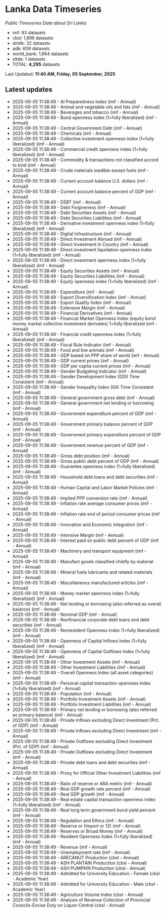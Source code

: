 # Lanka Data Timeseries
*Public Timeseries Data about Sri Lanka*

* imf: 93 datasets
* cbsl: 1,896 datasets
* dmtlk: 32 datasets
* adb: 609 datasets
* world_bank: 1,664 datasets
* sltda: 1 datasets
* TOTAL: **4,295** datasets

Last Updated: **11:40 AM, Friday, 05 September, 2025**

## Latest updates

* 2025-09-05 11:38:49 - AI Preparedness Index (imf - Annual)
* 2025-09-05 11:38:49 - Animal and vegetable oils and fats (imf - Annual)
* 2025-09-05 11:38:49 - Beverages and tobacco (imf - Annual)
* 2025-09-05 11:38:49 - Bond openness index (1=fully liberalized) (imf - Annual)
* 2025-09-05 11:38:49 - Central Government Debt (imf - Annual)
* 2025-09-05 11:38:49 - Chemicals (imf - Annual)
* 2025-09-05 11:38:49 - Collective investment openness index (1=fully liberalized) (imf - Annual)
* 2025-09-05 11:38:49 - Commercial credit openness index (1=fully liberalized) (imf - Annual)
* 2025-09-05 11:38:49 - Commodity & transactions not classified accord to kind (imf - Annual)
* 2025-09-05 11:38:49 - Crude materials inedible except fuels (imf - Annual)
* 2025-09-05 11:38:49 - Current account balance U.S. dollars (imf - Annual)
* 2025-09-05 11:38:49 - Current account balance percent of GDP (imf - Annual)
* 2025-09-05 11:38:49 - DEBT (imf - Annual)
* 2025-09-05 11:38:49 - Debt Forgiveness (imf - Annual)
* 2025-09-05 11:38:49 - Debt Securities Assets (imf - Annual)
* 2025-09-05 11:38:49 - Debt Securities Liabilities (imf - Annual)
* 2025-09-05 11:38:49 - Derivative investment openness index (1=fully liberalized) (imf - Annual)
* 2025-09-05 11:38:49 - Digital Infrastructure (imf - Annual)
* 2025-09-05 11:38:49 - Direct Investment Abroad (imf - Annual)
* 2025-09-05 11:38:49 - Direct Investment In Country (imf - Annual)
* 2025-09-05 11:38:49 - Direct investment liquidation openness index (1=fully liberalized) (imf - Annual)
* 2025-09-05 11:38:49 - Direct investment openness index (1=fully liberalized) (imf - Annual)
* 2025-09-05 11:38:49 - Equity Securities Assets (imf - Annual)
* 2025-09-05 11:38:49 - Equity Securities Liabilities (imf - Annual)
* 2025-09-05 11:38:49 - Equity openness index (1=fully liberalized) (imf - Annual)
* 2025-09-05 11:38:49 - Expenditure (imf - Annual)
* 2025-09-05 11:38:49 - Export Diversification Index (imf - Annual)
* 2025-09-05 11:38:49 - Export Quality Index (imf - Annual)
* 2025-09-05 11:38:49 - Extensive Margin (imf - Annual)
* 2025-09-05 11:38:49 - Financial Derivatives (imf - Annual)
* 2025-09-05 11:38:49 - Financial Market Openness Index (equity bond money market collective investment derivates) 1=fully liberalized (imf - Annual)
* 2025-09-05 11:38:49 - Financial credit openness index (1=fully liberalized) (imf - Annual)
* 2025-09-05 11:38:49 - Fiscal Rule Indicator (imf - Annual)
* 2025-09-05 11:38:49 - Food and live animals (imf - Annual)
* 2025-09-05 11:38:49 - GDP based on PPP share of world (imf - Annual)
* 2025-09-05 11:38:49 - GDP current prices (imf - Annual)
* 2025-09-05 11:38:49 - GDP per capita current prices (imf - Annual)
* 2025-09-05 11:38:49 - Gender Budgeting Indicator (imf - Annual)
* 2025-09-05 11:38:49 - Gender Development Index (GDI) Time Consistent (imf - Annual)
* 2025-09-05 11:38:49 - Gender Inequality Index (GII) Time Consistent (imf - Annual)
* 2025-09-05 11:38:49 - General government gross debt (imf - Annual)
* 2025-09-05 11:38:49 - General government net lending or borrowing (imf - Annual)
* 2025-09-05 11:38:49 - Government expenditure percent of GDP (imf - Annual)
* 2025-09-05 11:38:49 - Government primary balance percent of GDP (imf - Annual)
* 2025-09-05 11:38:49 - Government primary expenditure percent of GDP (imf - Annual)
* 2025-09-05 11:38:49 - Government revenue percent of GDP (imf - Annual)
* 2025-09-05 11:38:49 - Gross debt position (imf - Annual)
* 2025-09-05 11:38:49 - Gross public debt percent of GDP (imf - Annual)
* 2025-09-05 11:38:49 - Guarantee openness index (1=fully liberalized) (imf - Annual)
* 2025-09-05 11:38:49 - Household debt loans and debt securities (imf - Annual)
* 2025-09-05 11:38:49 - Human Capital and Labor Market Policies (imf - Annual)
* 2025-09-05 11:38:49 - Implied PPP conversion rate (imf - Annual)
* 2025-09-05 11:38:49 - Inflation rate average consumer prices (imf - Annual)
* 2025-09-05 11:38:49 - Inflation rate end of period consumer prices (imf - Annual)
* 2025-09-05 11:38:49 - Innovation and Economic Integration (imf - Annual)
* 2025-09-05 11:38:49 - Intensive Margin (imf - Annual)
* 2025-09-05 11:38:49 - Interest paid on public debt percent of GDP (imf - Annual)
* 2025-09-05 11:38:49 - Machinery and transport equipment (imf - Annual)
* 2025-09-05 11:38:49 - Manufact goods classified chiefly by material (imf - Annual)
* 2025-09-05 11:38:49 - Mineral fuels lubricants and related materials (imf - Annual)
* 2025-09-05 11:38:49 - Miscellaneous manufactured articles (imf - Annual)
* 2025-09-05 11:38:49 - Money market openness index (1=fully liberalized) (imf - Annual)
* 2025-09-05 11:38:49 - Net lending or borrowing (also referred as overall balance) (imf - Annual)
* 2025-09-05 11:38:49 - Nominal GDP (imf - Annual)
* 2025-09-05 11:38:49 - Nonfinancial corporate debt loans and debt securities (imf - Annual)
* 2025-09-05 11:38:49 - Nonresident Openness Index (1=fully liberalized) (imf - Annual)
* 2025-09-05 11:38:49 - Openness of Capital Inflows Index (1=fully liberalized) (imf - Annual)
* 2025-09-05 11:38:49 - Openness of Capital Outflows Index (1=fully liberalized) (imf - Annual)
* 2025-09-05 11:38:49 - Other Investment Assets (imf - Annual)
* 2025-09-05 11:38:49 - Other Investment Liabilities (imf - Annual)
* 2025-09-05 11:38:49 - Overall Openness Index (all asset categories) (imf - Annual)
* 2025-09-05 11:38:49 - Personal capital transaction openness index (1=fully liberalized) (imf - Annual)
* 2025-09-05 11:38:49 - Population (imf - Annual)
* 2025-09-05 11:38:49 - Portfolio Investment Assets (imf - Annual)
* 2025-09-05 11:38:49 - Portfolio Investment Liabilities (imf - Annual)
* 2025-09-05 11:38:49 - Primary net lending or borrowing (also referred as primary balance) (imf - Annual)
* 2025-09-05 11:38:49 - Private Inflows excluding Direct Investment (Pct. of GDP) (imf - Annual)
* 2025-09-05 11:38:49 - Private Inflows excluding Direct Investment (imf - Annual)
* 2025-09-05 11:38:49 - Private Outflows excluding Direct Investment (Pct. of GDP) (imf - Annual)
* 2025-09-05 11:38:49 - Private Outflows excluding Direct Investment (imf - Annual)
* 2025-09-05 11:38:49 - Private debt loans and debt securities (imf - Annual)
* 2025-09-05 11:38:49 - Proxy for Official Other Investment Liabilities (imf - Annual)
* 2025-09-05 11:38:49 - Ratio of reserve or ARA metric (imf - Annual)
* 2025-09-05 11:38:49 - Real GDP growth rate percent (imf - Annual)
* 2025-09-05 11:38:49 - Real GDP growth (imf - Annual)
* 2025-09-05 11:38:49 - Real estate capital transaction openness index (1=fully liberalized) (imf - Annual)
* 2025-09-05 11:38:49 - Real long term government bond yield percent (imf - Annual)
* 2025-09-05 11:38:49 - Regulation and Ethics (imf - Annual)
* 2025-09-05 11:38:49 - Reserve or (Import or 12) (imf - Annual)
* 2025-09-05 11:38:49 - Reserves or Broad Money (imf - Annual)
* 2025-09-05 11:38:49 - Resident Openness Index (1=fully liberalized) (imf - Annual)
* 2025-09-05 11:38:49 - Revenue (imf - Annual)
* 2025-09-05 11:38:49 - Unemployment rate (imf - Annual)
* 2025-09-05 11:38:49 - ARECANUT Production (cbsl - Annual)
* 2025-09-05 11:38:49 - ASH PLANTAIN Production (cbsl - Annual)
* 2025-09-05 11:38:49 - ASH PUMPKIN Production (cbsl - Annual)
* 2025-09-05 11:38:49 - Admitted for University Education - Female (cbsl - Academic Year)
* 2025-09-05 11:38:49 - Admitted for University Education - Male (cbsl - Academic Year)
* 2025-09-05 11:38:49 - Agriculture Volume Index (cbsl - Annual)
* 2025-09-05 11:38:49 - Analysis of Revenue Collection of Provincial Councils-Excise Duty on Liquor-Central (cbsl - Annual)